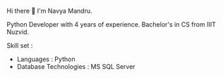 Hi there 👋
I'm Navya Mandru.

Python Developer with 4 years of experience.
Bachelor's in CS from IIIT Nuzvid.

Skill set :
- Languages : Python
- Database Technologies : MS SQL Server
